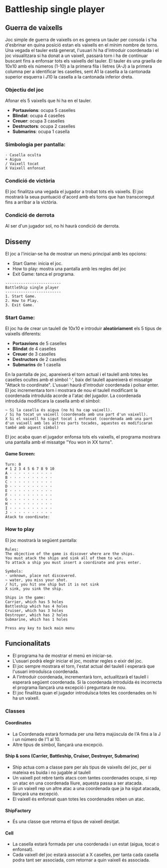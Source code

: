 # Battleship single player

## Guerra de vaixells

Joc simple de guerra de vaixells on es genera un tauler per consola i s'ha d'esbrinar en quina posició estan els vaixells en el mínim nombre de torns.
Una vegada el tauler està generat, l'usuari hi ha d'introduir coordenada i el joc visualitzara si ha donat a un vaixell, passarà torn i ha de continuar buscant fins a enfonsar tots els vaixells del tauler.
El tauler és una graella de 10x10 amb els números (1-10) a la primera fila i lletres (A-J) a la primera columna per a identificar les caselles, sent A1 la casella a la cantonada superior esquerra i J10 la casella a la cantonada inferior dreta.

### Objectiu del joc
Afonar els 5 vaixells que hi ha en el tauler.
- **Portaavions**: ocupa 5 caselles
- **Blindat**: ocupa 4 caselles
- **Creuer**: ocupa 3 caselles
- **Destructors**: ocupa 2 caselles
- **Submarins**: ocupa 1 casella

### Simbologia per pantalla:
```
· Casella oculta
+ Aigua
/ Vaixell tocat
X Vaixell enfonsat
```
### Condició de victòria
El joc finalitza una vegada el jugador a trobat tots els vaixells.
El joc mostrarà la seua puntuació d'acord amb els torns que han transcorregut fins a arribar a la victòria.

### Condició de derrota
Al ser d'un jugador sol, no hi haurà condició de derrota.



## Disseny

El joc a l'iniciar-se ha de mostrar un menú principal amb les opcions:
- Start Game: inicia el joc.
- How to play: mostra una pantalla amb les regles del joc
- Exit Game: tanca el programa.

```
-------------------------
BattleShip single player
-------------------------
1. Start Game.
2. How to Play.
3. Exit Game.
```

### Start Game:
El joc ha de crear un taulell de 10x10 e introduir **aleatòriament** els 5 tipus de vaixells diferents:
- **Portaavions** de 5 caselles
- **Blindat** de 4 caselles
- **Creuer** de 3 caselles
- **Destructors** de  2 caselles
- **Submarins** de 1 casella

En la pantalla de joc, apareixerà el torn actual i el taulell amb totes les caselles ocultes amb el símbol '·', baix del taulell apareixerà el missatge "Attack to coordinate".
L'usuari haurà d'introduir coordenada i polsar enter.
El joc incrementara torn i mostrara de nou el taulell modificant la coordenada introduïda acorde a l'atac del jugador.
La coordenada introduïda modificara la casella amb el símbol:
```
~ Si la casella és aigua (no hi ha cap vaixell).
/ Si ha tocat un vaixell (coordenada amb una part d'un vaixell).
X Si el vaixell ha sigut tocat i enfonsat (coordenada amb una part d'un vaixell amb les altres parts tocades, aquestes es modificaran també amb aquest símbol)
```

El joc acaba quan el jugador enfonsa tots els vaixells, el programa mostrara una pantalla amb el missatge "You won in XX turns".

#### Game Screen:
```
Turn: 0
# 1 2 3 4 5 6 7 8 9 10
A · · · · · · · · · ·
B · · · · · · · · · ·
C · · · · · · · · · ·
D · · · · · · · · · ·
E · · · · · · · · · ·
F · · · · · · · · · ·
G · · · · · · · · · ·
H · · · · · · · · · ·
I · · · · · · · · · ·
J · · · · · · · · · ·
Atack to coordinate:
```

### How to play
El joc mostrarà la següent pantalla:
```
Rules:
The objective of the game is discover where are the ships.
You must atack the ships and sink all of them to win.
To attack a ship you must insert a coordinate and pres enter.

Symbols:
· unknown, place not discovered.
~ water, you miss your shot.
/ hit, you hit one ship but it is not sink
X sink, you sink the ship.

Ships in the game:
Carrier, which has 5 holes
Battleship which has 4 holes
Cruiser, which has 3 holes
Destroyer, which has 2 holes
Submarine, which has 1 holes

Press any key to back main menu
```



## Funcionalitats
- El programa ha de mostrar el menú en iniciar-se.
- L'usuari podrà elegir iniciar el joc, mostrar regles o eixir del joc.
- El joc sempre mostrara el torn, l'estat actual del taulell i esperarà que l'usuari introduïsca coordenada.
- A l'introduir coordenada, incrementarà torn, actualitzarà el taulell i esperarà següent coordenada. Si la coordenada introduïda és incorrecta el programa llançarà una excepció i preguntara de nou.
- El joc finalitza quan el jugador introduïsca totes les coordenades on hi ha un vaixell.

### Classes

#### Coordinates
- La Coordenada estarà formada per una lletra majúscula de l'A fins a la J i un número de l'1 al 10.
- Altre tipus de símbol, llançarà una excepció.

#### Ship & sons (Carrier, Battleship, Cruiser, Destroyer, Submarine)
- Ship actua com a classe pare per als tipus de vaixells del joc, per si mateixa es buida i no jugable al taulell
- Un vaixell pot rebre tants atacs com tantes coordenades ocupe, si rep un atac en una coordenada lliure, aquesta passa a ser atacada.
- Si un vaixell rep un altre atac a una coordenada que ja ha sigut atacada, llançarà una excepció.
- El vaixell és enfonsat quan totes les coordenades reben un atac.

#### ShipFactory
- És una classe que retorna el tipus de vaixell desitjat.

#### Cell
- La casella estarà formada per una coordenada i un estat (aigua, tocat o enfonsat).
- Cada vaixell del joc estarà associat a X caselles, per tanta cada casella podra tant ser associada, com retornar a quin vaixell és associada.
